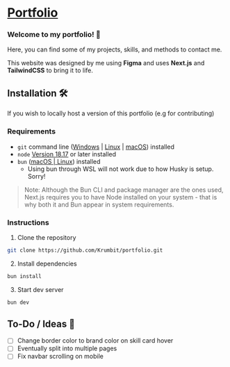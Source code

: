 # [Portfolio](https://krumb.it/)

### Welcome to my portfolio! 👋

Here, you can find some of my projects, skills, and methods to contact me.

This website was designed by me using **Figma** and uses **Next.js** and **TailwindCSS** to bring it to life.

## Installation 🛠️
If you wish to locally host a version of this portfolio (e.g for contributing)
### Requirements
* `git` command line ([Windows](https://git-scm.com/download/win) | [Linux](https://git-scm.com/download/linux) | [macOS](https://git-scm.com/download/mac)) installed
* `node` [Version 18.17](https://nodejs.org/en) or later installed
* `bun` ([macOS | Linux](https://bun.sh/docs/installation)) installed
  * Using bun through WSL will not work due to how Husky is setup. Sorry!

> Note: Although the Bun CLI and package manager are the ones used, Next.js requires you to have Node installed on your system - that is why both it and Bun appear in system requirements.
### Instructions
1. Clone the repository
```sh
git clone https://github.com/Krumbit/portfolio.git
```
2. Install dependencies
```sh
bun install
```
3. Start dev server
```sh
bun dev
```

## To-Do / Ideas 📝
- [ ] Change border color to brand color on skill card hover
- [ ] Eventually split into multiple pages
- [ ] Fix navbar scrolling on mobile